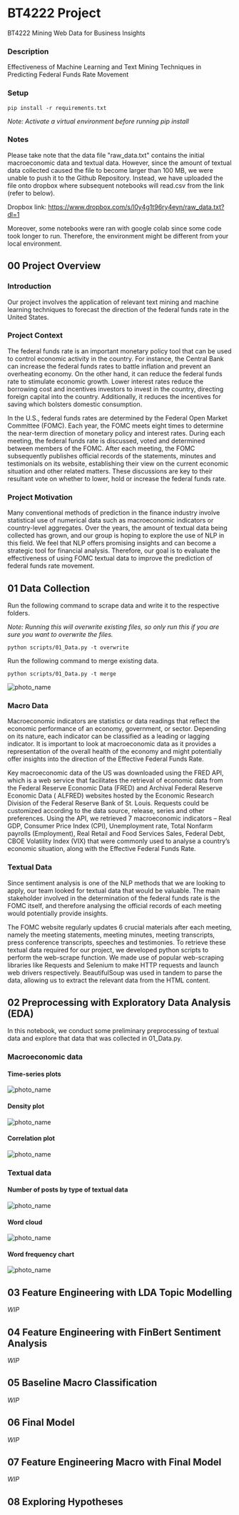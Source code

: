 # BT4222 Project

BT4222 Mining Web Data for Business Insights

### Description

Effectiveness of Machine Learning and Text Mining Techniques in Predicting Federal Funds Rate Movement

### Setup

`pip install -r requirements.txt`

*Note: Activate a virtual environment before running pip install*

### Notes

Please take note that the data file "raw_data.txt" contains the initial macroeconomic data and textual data. However,
since the amount of textual data collected caused the file to become larger than 100 MB, we were unable to push it to
the Github Repository. Instead, we have uploaded the file onto dropbox where subsequent notebooks will read.csv from the
link (refer to below).

Dropbox link: https://www.dropbox.com/s/l0y4g1t96ry4eyn/raw_data.txt?dl=1

Moreover, some notebooks were ran with google colab since some code took longer to run. Therefore, the environment might
be different from your local environment.

## 00 Project Overview

### Introduction

Our project involves the application of relevant text mining and machine learning techniques to forecast the direction
of the federal funds rate in the United States.

### Project Context

The federal funds rate is an important monetary policy tool that can be used to control economic activity in the
country. For instance, the Central Bank can increase the federal funds rates to battle inflation and prevent an
overheating economy. On the other hand, it can reduce the federal funds rate to stimulate economic growth. Lower
interest rates reduce the borrowing cost and incentives investors to invest in the country, directing foreign capital
into the country. Additionally, it reduces the incentives for saving which bolsters domestic consumption.

In the U.S., federal funds rates are determined by the Federal Open Market Committee (FOMC). Each year, the FOMC meets
eight times to determine the near-term direction of monetary policy and interest rates. During each meeting, the federal
funds rate is discussed, voted and determined between members of the FOMC. After each meeting, the FOMC subsequently
publishes official records of the statements, minutes and testimonials on its website, establishing their view on the
current economic situation and other related matters. These discussions are key to their resultant vote on whether to
lower, hold or increase the federal funds rate.

### Project Motivation

Many conventional methods of prediction in the finance industry involve statistical use of numerical data such as
macroeconomic indicators or country-level aggregates. Over the years, the amount of textual data being collected has
grown, and our group is hoping to explore the use of NLP in this field. We feel that NLP offers promising insights and
can become a strategic tool for financial analysis. Therefore, our goal is to evaluate the effectiveness of using FOMC
textual data to improve the prediction of federal funds rate movement.

## 01 Data Collection

Run the following command to scrape data and write it to the respective folders.

*Note: Running this will overwrite existing files, so only run this if you are sure you want to overwrite the files.*

`python scripts/01_Data.py -t overwrite`

Run the following command to merge existing data.

`python scripts/01_Data.py -t merge`

![photo_name](photos/01_Data_merge.png)

### Macro Data

Macroeconomic indicators are statistics or data readings that reflect the economic performance of an economy,
government, or sector. Depending on its nature, each indicator can be classified as a leading or lagging indicator. It
is important to look at macroeconomic data as it provides a representation of the overall health of the economy and
might potentially offer insights into the direction of the Effective Federal Funds Rate.

Key macroeconomic data of the US was downloaded using the FRED API, which is a web service that facilitates the
retrieval of economic data from the Federal Reserve Economic Data (FRED) and Archival Federal Reserve Economic Data (
ALFRED) websites hosted by the Economic Research Division of the Federal Reserve Bank of St. Louis. Requests could be
customized according to the data source, release, series and other preferences. Using the API, we retrieved 7
macroeconomic indicators – Real GDP, Consumer Price Index (CPI), Unemployment rate, Total Nonfarm payrolls (Employment),
Real Retail and Food Services Sales, Federal Debt, CBOE Volatility Index (VIX) that were commonly used to analyse a
country’s economic situation, along with the Effective Federal Funds Rate.

### Textual Data

Since sentiment analysis is one of the NLP methods that we are looking to apply, our team looked for textual data that
would be valuable. The main stakeholder involved in the determination of the federal funds rate is the FOMC itself, and
therefore analysing the official records of each meeting would potentially provide insights.

The FOMC website regularly updates 6 crucial materials after each meeting, namely the meeting statements, meeting
minutes, meeting transcripts, press conference transcripts, speeches and testimonies. To retrieve these textual data
required for our project, we developed python scripts to perform the web-scrape function. We made use of popular
web-scraping libraries like Requests and Selenium to make HTTP requests and launch web drivers respectively.
BeautifulSoup was used in tandem to parse the data, allowing us to extract the relevant data from the HTML content.

## 02 Preprocessing with Exploratory Data Analysis (EDA)

In this notebook, we conduct some preliminary preprocessing of textual data and explore that data that was collected in
01_Data.py.

### Macroeconomic data

#### Time-series plots

![photo_name](photos/02_macro_charts.png)

#### Density plot

![photo_name](photos/02_macro_density.png)

#### Correlation plot

![photo_name](photos/02_macro_correlation.png)

### Textual data

#### Number of posts by type of textual data

![photo_name](photos/02_textual_count.png)

#### Word cloud

![photo_name](photos/02_textual_word_cloud.png)

#### Word frequency chart

![photo_name](photos/02_textual_word_frequency.png)

## 03 Feature Engineering with LDA Topic Modelling

*WIP*

## 04 Feature Engineering with FinBert Sentiment Analysis

*WIP*

## 05 Baseline Macro Classification

*WIP*

## 06 Final Model

*WIP*

## 07 Feature Engineering Macro with Final Model

*WIP*

## 08 Exploring Hypotheses
